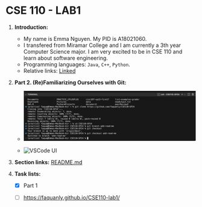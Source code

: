 # CSE 110 - LAB1

1. **Introduction:**
   - My name is Emma Nguyen. My PID is A18021060.
   - I transfered from Miramar College and I am currently a 3th year Computer Science major. I am very excited to be in CSE 110 and learn about software engineering.
   - Programming languages: `Java`, `C++`, `Python`.
   - Relative links: [Linked](https://www.linkedin.com/in/emma-nguyen-84a226117/)

     
2. **Part 2. (Re)Familiarizing Ourselves with Git:**
   
   - ![Command line](part1-pic1.png)
  
   - ![VSCode UI](part1-pic2.png)
     
3. **Section links:**
   [README.md](https://faquanly.github.io/CSE110-lab1/)

4. **Task lists:**

   -[x] Part 1
   
   -[ ] https://faquanly.github.io/CSE110-lab1/
